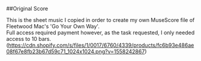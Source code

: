 ##Original Score 

This is the sheet music I copied in order to create my own MuseScore file of Fleetwood Mac's 'Go Your Own Way'.  
Full access required payment however, as the task requested, I only needed access to 10 bars.
(https://cdn.shopify.com/s/files/1/0017/6760/4339/products/fc6b93e486ae08f67e8fb23b67d59c71_1024x1024.png?v=1558242867)
